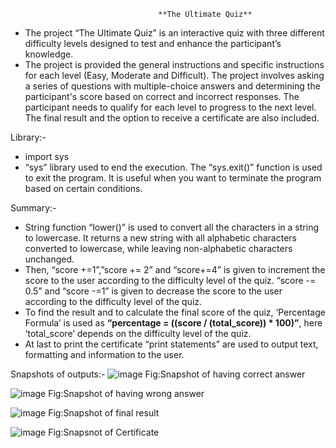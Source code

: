                                      **The Ultimate Quiz**
                                             

- The project “The Ultimate Quiz” is an interactive quiz with three different difficulty levels designed to test and enhance the participant’s knowledge.
- The project is provided the general instructions and specific instructions for each level (Easy, Moderate and Difficult). The project involves asking a series of questions with multiple-choice answers and determining the participant's score based on correct and incorrect responses. The participant needs to qualify for each level to progress to the next level. The final result and the option to receive a certificate are also included.

Library:-
- import sys
- “sys” library used to end the execution. The “sys.exit()” function is used to exit the program. It is useful when you want to terminate the program based on certain conditions.

Summary:-
- String function “lower()” is used to convert all the characters in a string to lowercase. It returns a new string with all alphabetic characters converted to lowercase, while leaving non-alphabetic characters unchanged.
- Then, “score +=1”,”score += 2” and “score+=4” is given to increment the score to the user according to the difficulty level of the quiz.
“score -= 0.5” and “score -=1” is given to decrease the score to the user according to the difficulty level of the quiz.
- To find the result and to calculate the final score of the quiz, ‘Percentage Formula’ is used as **“percentage = ((score / (total_score)) * 100)”**, here ‘total_score’ depends on the difficulty level of the quiz.
- At last to print the certificate “print statements” are used to output text, formatting and information to the user.

Snapshots of outputs:-
![image](https://github.com/Rkaayush04/The-Ultimate-Quiz/assets/152067559/43b8ab50-8a9a-44d7-b9e6-3963db3f7c20)
Fig:Snapshot of having correct answer

![image](https://github.com/Rkaayush04/The-Ultimate-Quiz/assets/152067559/a305b0ce-7621-4f51-9b46-786557769516)
Fig:Snapshot of having wrong answer

![image](https://github.com/Rkaayush04/The-Ultimate-Quiz/assets/152067559/5f6be8ce-745c-4a0a-88d7-6ce726638de6)
Fig:Snapshot of final result

![image](https://github.com/Rkaayush04/The-Ultimate-Quiz/assets/152067559/a66ab2a2-d078-4a89-9625-f694a1784d1b)
Fig:Snapsnot of Certificate
